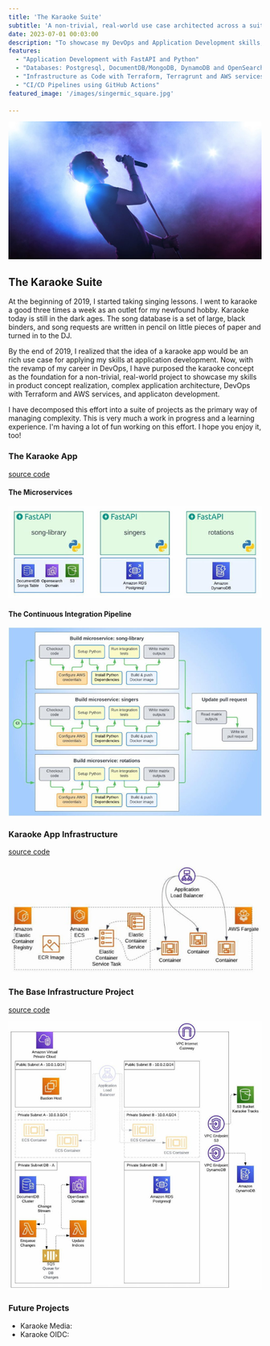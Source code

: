 ```yaml
---
title: 'The Karaoke Suite'
subtitle: 'A non-trivial, real-world use case architected across a suite of projects.'
date: 2023-07-01 00:03:00
description: "To showcase my DevOps and Application Development skills, this suite of projects features:"
features:
  - "Application Development with FastAPI and Python"
  - "Databases: Postgresql, DocumentDB/MongoDB, DynamoDB and OpenSearch"
  - "Infrastructure as Code with Terraform, Terragrunt and AWS services"
  - "CI/CD Pipelines using GitHub Actions"
featured_image: '/images/singermic_square.jpg'
  
---
```


![](/images/singermic_landscape.jpg)


## The Karaoke Suite
At the beginning of 2019, I started taking singing lessons. I went to karaoke a good three times a week as an outlet for my newfound hobby. Karaoke today is still in the dark ages. The song database is a set of large, black binders, and song requests are written in pencil on little pieces of paper and turned in to the DJ.  

By the end of 2019, I realized that the idea of a karaoke app would be an rich use case for applying my skills at application development. Now, with the revamp of my career in DevOps, I have purposed the karaoke concept as the foundation for a non-trivial, real-world project to showcase my skills in product concept realization, complex application architecture, DevOps with Terraform and AWS services, and applicaton development.

I have decomposed this effort into a suite of projects as the primary way of managing complexity. This is very much a work in progress and a learning experience. I'm having a lot of fun working on this effort. I hope you enjoy it, too!

### The Karaoke App
[source code](https://github.com/lukewyman/karaoke-app)

#### The Microservices
![](/images/projects/microservices.jpeg)


#### The Continuous Integration Pipeline
![](/images/projects/karaoke-app-pipeline.jpeg)

### Karaoke App Infrastructure
[source code](https://github.com/lukewyman/karaoke-with-infra-and-pipeline)

![](/images/projects/karaoke-microservice-infra.jpeg)

### The Base Infrastructure Project
[source code](https://github.com/lukewyman/karaoke-base-infrastructure)

![](/images/projects/base-infrastructure.jpeg)

### Future Projects
- Karaoke Media:
- Karaoke OIDC: 

